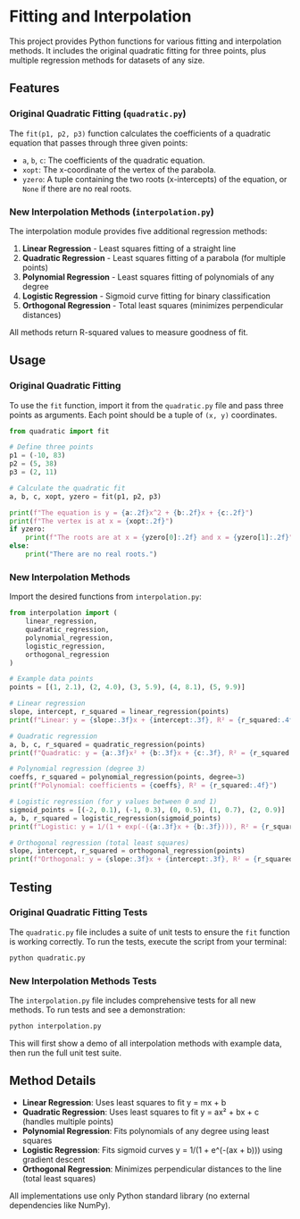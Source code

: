 # Fitting and Interpolation

This project provides Python functions for various fitting and interpolation methods. It includes the original quadratic fitting for three points, plus multiple regression methods for datasets of any size.

## Features

### Original Quadratic Fitting (`quadratic.py`)
The `fit(p1, p2, p3)` function calculates the coefficients of a quadratic equation that passes through three given points:
- `a`, `b`, `c`: The coefficients of the quadratic equation.
- `xopt`: The x-coordinate of the vertex of the parabola.
- `yzero`: A tuple containing the two roots (x-intercepts) of the equation, or `None` if there are no real roots.

### New Interpolation Methods (`interpolation.py`)
The interpolation module provides five additional regression methods:

1. **Linear Regression** - Least squares fitting of a straight line
2. **Quadratic Regression** - Least squares fitting of a parabola (for multiple points)
3. **Polynomial Regression** - Least squares fitting of polynomials of any degree
4. **Logistic Regression** - Sigmoid curve fitting for binary classification
5. **Orthogonal Regression** - Total least squares (minimizes perpendicular distances)

All methods return R-squared values to measure goodness of fit.

## Usage

### Original Quadratic Fitting

To use the `fit` function, import it from the `quadratic.py` file and pass three points as arguments. Each point should be a tuple of `(x, y)` coordinates.

```python
from quadratic import fit

# Define three points
p1 = (-10, 83)
p2 = (5, 38)
p3 = (2, 11)

# Calculate the quadratic fit
a, b, c, xopt, yzero = fit(p1, p2, p3)

print(f"The equation is y = {a:.2f}x^2 + {b:.2f}x + {c:.2f}")
print(f"The vertex is at x = {xopt:.2f}")
if yzero:
    print(f"The roots are at x = {yzero[0]:.2f} and x = {yzero[1]:.2f}")
else:
    print("There are no real roots.")
```

### New Interpolation Methods

Import the desired functions from `interpolation.py`:

```python
from interpolation import (
    linear_regression, 
    quadratic_regression, 
    polynomial_regression,
    logistic_regression,
    orthogonal_regression
)

# Example data points
points = [(1, 2.1), (2, 4.0), (3, 5.9), (4, 8.1), (5, 9.9)]

# Linear regression
slope, intercept, r_squared = linear_regression(points)
print(f"Linear: y = {slope:.3f}x + {intercept:.3f}, R² = {r_squared:.4f}")

# Quadratic regression  
a, b, c, r_squared = quadratic_regression(points)
print(f"Quadratic: y = {a:.3f}x² + {b:.3f}x + {c:.3f}, R² = {r_squared:.4f}")

# Polynomial regression (degree 3)
coeffs, r_squared = polynomial_regression(points, degree=3)
print(f"Polynomial: coefficients = {coeffs}, R² = {r_squared:.4f}")

# Logistic regression (for y values between 0 and 1)
sigmoid_points = [(-2, 0.1), (-1, 0.3), (0, 0.5), (1, 0.7), (2, 0.9)]
a, b, r_squared = logistic_regression(sigmoid_points)
print(f"Logistic: y = 1/(1 + exp(-({a:.3f}x + {b:.3f}))), R² = {r_squared:.4f}")

# Orthogonal regression (total least squares)
slope, intercept, r_squared = orthogonal_regression(points)
print(f"Orthogonal: y = {slope:.3f}x + {intercept:.3f}, R² = {r_squared:.4f}")
```

## Testing

### Original Quadratic Fitting Tests

The `quadratic.py` file includes a suite of unit tests to ensure the `fit` function is working correctly. To run the tests, execute the script from your terminal:

```bash
python quadratic.py
```

### New Interpolation Methods Tests

The `interpolation.py` file includes comprehensive tests for all new methods. To run tests and see a demonstration:

```bash
python interpolation.py
```

This will first show a demo of all interpolation methods with example data, then run the full unit test suite.

## Method Details

- **Linear Regression**: Uses least squares to fit y = mx + b
- **Quadratic Regression**: Uses least squares to fit y = ax² + bx + c (handles multiple points)
- **Polynomial Regression**: Fits polynomials of any degree using least squares
- **Logistic Regression**: Fits sigmoid curves y = 1/(1 + e^(-(ax + b))) using gradient descent
- **Orthogonal Regression**: Minimizes perpendicular distances to the line (total least squares)

All implementations use only Python standard library (no external dependencies like NumPy).
